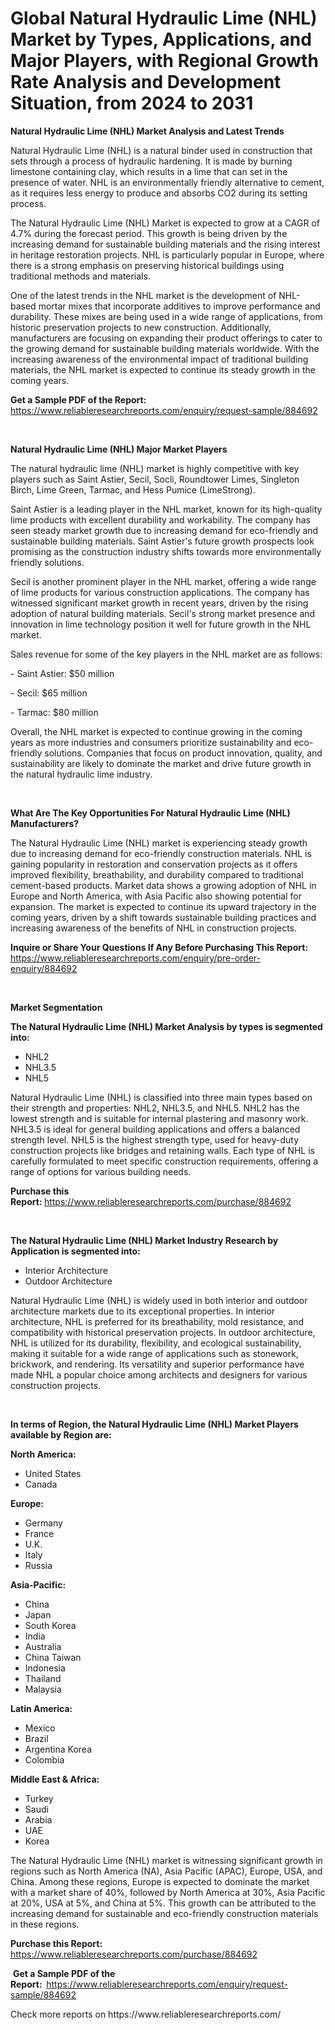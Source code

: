 <p><h1>Global Natural Hydraulic Lime (NHL) Market by Types, Applications, and Major Players, with Regional Growth Rate Analysis and Development Situation, from 2024 to 2031</h1></p><p><strong>Natural Hydraulic Lime (NHL) Market Analysis and Latest Trends</strong></p>
<p><p>Natural Hydraulic Lime (NHL) is a natural binder used in construction that sets through a process of hydraulic hardening. It is made by burning limestone containing clay, which results in a lime that can set in the presence of water. NHL is an environmentally friendly alternative to cement, as it requires less energy to produce and absorbs CO2 during its setting process.</p><p>The Natural Hydraulic Lime (NHL) Market is expected to grow at a CAGR of 4.7% during the forecast period. This growth is being driven by the increasing demand for sustainable building materials and the rising interest in heritage restoration projects. NHL is particularly popular in Europe, where there is a strong emphasis on preserving historical buildings using traditional methods and materials.</p><p>One of the latest trends in the NHL market is the development of NHL-based mortar mixes that incorporate additives to improve performance and durability. These mixes are being used in a wide range of applications, from historic preservation projects to new construction. Additionally, manufacturers are focusing on expanding their product offerings to cater to the growing demand for sustainable building materials worldwide. With the increasing awareness of the environmental impact of traditional building materials, the NHL market is expected to continue its steady growth in the coming years.</p></p>
<p><strong>Get a Sample PDF of the Report:&nbsp;</strong> <a href="https://www.reliableresearchreports.com/enquiry/request-sample/884692">https://www.reliableresearchreports.com/enquiry/request-sample/884692</a></p>
<p>&nbsp;</p>
<p><strong>Natural Hydraulic Lime (NHL) Major Market Players</strong></p>
<p><p>The natural hydraulic lime (NHL) market is highly competitive with key players such as Saint Astier, Secil, Socli, Roundtower Limes, Singleton Birch, Lime Green, Tarmac, and Hess Pumice (LimeStrong).</p><p>Saint Astier is a leading player in the NHL market, known for its high-quality lime products with excellent durability and workability. The company has seen steady market growth due to increasing demand for eco-friendly and sustainable building materials. Saint Astier's future growth prospects look promising as the construction industry shifts towards more environmentally friendly solutions.</p><p>Secil is another prominent player in the NHL market, offering a wide range of lime products for various construction applications. The company has witnessed significant market growth in recent years, driven by the rising adoption of natural building materials. Secil's strong market presence and innovation in lime technology position it well for future growth in the NHL market.</p><p>Sales revenue for some of the key players in the NHL market are as follows:</p><p>- Saint Astier: $50 million</p><p>- Secil: $65 million</p><p>- Tarmac: $80 million</p><p>Overall, the NHL market is expected to continue growing in the coming years as more industries and consumers prioritize sustainability and eco-friendly solutions. Companies that focus on product innovation, quality, and sustainability are likely to dominate the market and drive future growth in the natural hydraulic lime industry.</p></p>
<p>&nbsp;</p>
<p><strong>What Are The Key Opportunities For Natural Hydraulic Lime (NHL) Manufacturers?</strong></p>
<p><p>The Natural Hydraulic Lime (NHL) market is experiencing steady growth due to increasing demand for eco-friendly construction materials. NHL is gaining popularity in restoration and conservation projects as it offers improved flexibility, breathability, and durability compared to traditional cement-based products. Market data shows a growing adoption of NHL in Europe and North America, with Asia Pacific also showing potential for expansion. The market is expected to continue its upward trajectory in the coming years, driven by a shift towards sustainable building practices and increasing awareness of the benefits of NHL in construction projects.</p></p>
<p><strong>Inquire or Share Your Questions If Any Before Purchasing This Report:</strong> <a href="https://www.reliableresearchreports.com/enquiry/pre-order-enquiry/884692">https://www.reliableresearchreports.com/enquiry/pre-order-enquiry/884692</a></p>
<p>&nbsp;</p>
<p><strong>Market Segmentation</strong></p>
<p><strong>The Natural Hydraulic Lime (NHL) Market Analysis by types is segmented into:</strong></p>
<p><ul><li>NHL2</li><li>NHL3.5</li><li>NHL5</li></ul></p>
<p><p>Natural Hydraulic Lime (NHL) is classified into three main types based on their strength and properties: NHL2, NHL3.5, and NHL5. NHL2 has the lowest strength and is suitable for internal plastering and masonry work. NHL3.5 is ideal for general building applications and offers a balanced strength level. NHL5 is the highest strength type, used for heavy-duty construction projects like bridges and retaining walls. Each type of NHL is carefully formulated to meet specific construction requirements, offering a range of options for various building needs.</p></p>
<p><strong>Purchase this Report:&nbsp;</strong><a href="https://www.reliableresearchreports.com/purchase/884692">https://www.reliableresearchreports.com/purchase/884692</a></p>
<p>&nbsp;</p>
<p><strong>The Natural Hydraulic Lime (NHL) Market Industry Research by Application is segmented into:</strong></p>
<p><ul><li>Interior Architecture</li><li>Outdoor Architecture</li></ul></p>
<p><p>Natural Hydraulic Lime (NHL) is widely used in both interior and outdoor architecture markets due to its exceptional properties. In interior architecture, NHL is preferred for its breathability, mold resistance, and compatibility with historical preservation projects. In outdoor architecture, NHL is utilized for its durability, flexibility, and ecological sustainability, making it suitable for a wide range of applications such as stonework, brickwork, and rendering. Its versatility and superior performance have made NHL a popular choice among architects and designers for various construction projects.</p></p>
<p>&nbsp;</p>
<p><strong>In terms of Region, the Natural Hydraulic Lime (NHL) Market Players available by Region are:</strong></p>
<p>
    <p> <strong> North America: </strong>
        <ul>
            <li>United States</li>
            <li>Canada</li>
        </ul>
        </p> 
    <p> <strong> Europe: </strong>
        <ul>
            <li>Germany</li>
            <li>France</li>
            <li>U.K.</li>
            <li>Italy</li>
            <li>Russia</li>
        </ul>
        </p> 
    <p> <strong> Asia-Pacific: </strong>
        <ul>
            <li>China</li>
            <li>Japan</li>
            <li>South Korea</li>
            <li>India</li>
            <li>Australia</li>
            <li>China Taiwan</li>
            <li>Indonesia</li>
            <li>Thailand</li>
            <li>Malaysia</li>
        </ul>
        </p> 
    <p> <strong> Latin America: </strong>
        <ul>
            <li>Mexico</li>
            <li>Brazil</li>
            <li>Argentina Korea</li>
            <li>Colombia</li>
        </ul>
        </p> 
    <p> <strong> Middle East & Africa: </strong>
        <ul>
            <li>Turkey</li>
            <li>Saudi</li>
            <li>Arabia</li>
            <li>UAE</li>
            <li>Korea</li>
        </ul>
    </p>
    </p>
<p><p>The Natural Hydraulic Lime (NHL) market is witnessing significant growth in regions such as North America (NA), Asia Pacific (APAC), Europe, USA, and China. Among these regions, Europe is expected to dominate the market with a market share of 40%, followed by North America at 30%, Asia Pacific at 20%, USA at 5%, and China at 5%. This growth can be attributed to the increasing demand for sustainable and eco-friendly construction materials in these regions.</p></p>
<p><strong>Purchase this Report: </strong><a href="https://www.reliableresearchreports.com/purchase/884692">https://www.reliableresearchreports.com/purchase/884692</a></p>
<p>&nbsp;<strong>Get a Sample PDF of the Report:&nbsp;&nbsp;</strong><a href="https://www.reliableresearchreports.com/enquiry/request-sample/884692">https://www.reliableresearchreports.com/enquiry/request-sample/884692</a></p>
<p><strong></strong></p>
<p>Check more reports on https://www.reliableresearchreports.com/</p>